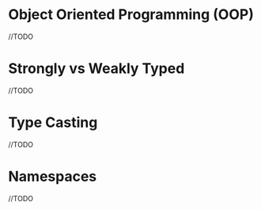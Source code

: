# Object Oriented Programming (OOP)

//TODO

# Strongly vs Weakly Typed

//TODO

# Type Casting

//TODO

# Namespaces

//TODO